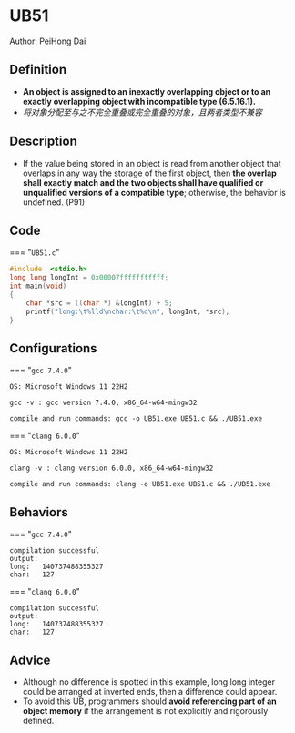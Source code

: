# UB51

Author: PeiHong Dai

## Definition

- **An object is assigned to an inexactly overlapping object or to an exactly overlapping object with incompatible type (6.5.16.1).**
- *将对象分配至与之不完全重叠或完全重叠的对象，且两者类型不兼容*


## Description

- If the value being stored in an object is read from another object that overlaps in any way the storage of the first object, then **the overlap shall exactly match and the two objects shall have qualified or unqualified versions of a compatible type**; otherwise, the behavior is undefined. (P91)

## Code

=== "`UB51.c`"

```C
#include  <stdio.h>
long long longInt = 0x00007fffffffffff;
int main(void)
{
    char *src = ((char *) &longInt) + 5;
    printf("long:\t%lld\nchar:\t%d\n", longInt, *src);
}
```

## Configurations

=== "`gcc 7.4.0`"

```
OS: Microsoft Windows 11 22H2

gcc -v : gcc version 7.4.0, x86_64-w64-mingw32

compile and run commands: gcc -o UB51.exe UB51.c && ./UB51.exe
```

=== "`clang 6.0.0`"

```
OS: Microsoft Windows 11 22H2

clang -v : clang version 6.0.0, x86_64-w64-mingw32

compile and run commands: clang -o UB51.exe UB51.c && ./UB51.exe
```

## Behaviors

=== "`gcc 7.4.0`"

```
compilation successful
output:
long:	140737488355327
char:	127
```

=== "`clang 6.0.0`"

```
compilation successful
output:
long:	140737488355327
char:	127
```


## Advice

- Although no difference is spotted in this example, long long integer could be arranged at inverted ends, then a difference could appear.
- To avoid this UB, programmers should **avoid referencing part of an object memory** if the arrangement is not explicitly and rigorously defined.